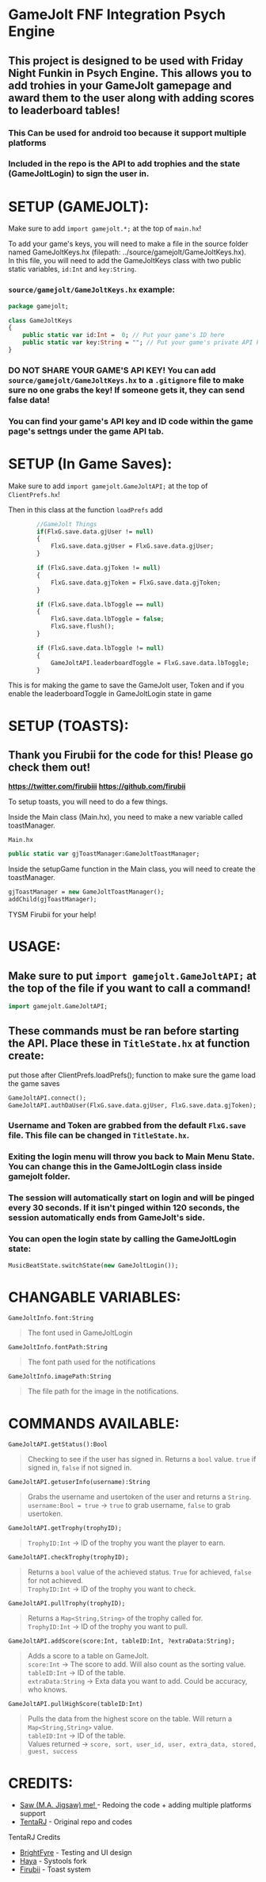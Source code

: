 # GameJolt FNF Integration Psych Engine

## This project is designed to be used with **Friday Night Funkin** in **Psych Engine**. This allows you to add trohies in your GameJolt gamepage and award them to the user along with adding scores to leaderboard tables!

### This Can be used for android too because it support multiple platforms

### Included in the repo is the API to add trophies and the state (GameJoltLogin) to sign the user in.

# SETUP (GAMEJOLT):

Make sure to add `import gamejolt.*;` at the top of `main.hx`!

To add your game's keys, you will need to make a file in the source folder named GameJoltKeys.hx (filepath: ../source/gamejolt/GameJoltKeys.hx).
<br>
In this file, you will need to add the GameJoltKeys class with two public static variables, `id:Int` and `key:String`.

### `source/gamejolt/GameJoltKeys.hx` example:
```hx
package gamejolt;

class GameJoltKeys
{
    public static var id:Int = 	0; // Put your game's ID here
    public static var key:String = ""; // Put your game's private API key here
}
```
### **DO NOT SHARE YOUR GAME'S API KEY! You can add `source/gamejolt/GameJoltKeys.hx` to a `.gitignore` file to make sure no one grabs the key! If someone gets it, they can send false data!**

### You can find your game's API key and ID code within the game page's settngs under the game API tab.

# SETUP (In Game Saves):

Make sure to add `import gamejolt.GameJoltAPI;` at the top of `ClientPrefs.hx`!

Then in this class at the function `loadPrefs` add

```hx
        //GameJolt Things
        if(FlxG.save.data.gjUser != null)
        {
            FlxG.save.data.gjUser = FlxG.save.data.gjUser;
        }

        if (FlxG.save.data.gjToken != null)
        {
            FlxG.save.data.gjToken = FlxG.save.data.gjToken;
        }

        if (FlxG.save.data.lbToggle == null)
        {
            FlxG.save.data.lbToggle = false;
            FlxG.save.flush();
        }

        if (FlxG.save.data.lbToggle != null)
        {
            GameJoltAPI.leaderboardToggle = FlxG.save.data.lbToggle;
        }
```

This is for making the game to save the GameJolt user, Token and if you enable the leaderboardToggle in GameJoltLogin state in game

# SETUP (TOASTS):

## **Thank you Firubii for the code for this! Please go check them out!**
**https://twitter.com/firubiii**
**https://github.com/firubii**

To setup toasts, you will need to do a few things.

Inside the Main class (Main.hx), you need to make a new variable called toastManager.

`Main.hx`
```haxe
public static var gjToastManager:GameJoltToastManager;
```

Inside the setupGame function in the Main class, you will need to create the toastManager.
```haxe
gjToastManager = new GameJoltToastManager();
addChild(gjToastManager);
```

TYSM Firubii for your help!

# USAGE:

## Make sure to put `import gamejolt.GameJoltAPI;` at the top of the file if you want to call a command!

```hx
import gamejolt.GameJoltAPI;
```

## These commands **must** be ran before starting the API. Place these in `TitleState.hx` at function create:

put those after ClientPrefs.loadPrefs(); function to make sure the game load the game saves
```hx
GameJoltAPI.connect();
GameJoltAPI.authDaUser(FlxG.save.data.gjUser, FlxG.save.data.gjToken);
```

### Username and Token are grabbed from the default `FlxG.save` file. This file can be changed in `TitleState.hx`.

### Exiting the login menu will throw you back to Main Menu State. You can change this in the GameJoltLogin class inside gamejolt folder.

### The session will automatically start on login and will be pinged every 30 seconds. If it isn't pinged within 120 seconds, the session automatically ends from GameJolt's side.

### You can open the login state by calling the GameJoltLogin state:
```hx
MusicBeatState.switchState(new GameJoltLogin());
```

# CHANGABLE VARIABLES:

`GameJoltInfo.font:String`
> The font used in GameJoltLogin

`GameJoltInfo.fontPath:String`
> The font path used for the notifications

`GameJoltInfo.imagePath:String`
> The file path for the image in the notifications.

# COMMANDS AVAILABLE:

`GameJoltAPI.getStatus():Bool`
> Checking to see if the user has signed in. Returns a `bool` value. `true` if signed in, `false` if not signed in.

`GameJoltAPI.getuserInfo(username):String`
> Grabs the username and usertoken of the user and returns a `String`.<br>
> `username:Bool = true` -> `true` to grab username, `false` to grab usertoken.

`GameJoltAPI.getTrophy(trophyID);`
> `TrophyID:Int` -> ID of the trophy you want the player to earn.

`GameJoltAPI.checkTrophy(trophyID);`
> Returns a `bool` value of the achieved status. `True` for achieved, `false` for not achieved.<br>
> `TrophyID:Int` -> ID of the trophy you want to check.

`GameJoltAPI.pullTrophy(trophyID);`
> Returns a `Map<String,String>` of the trophy called for.<br>
> `TrophyID:Int` -> ID of the trophy you want to pull.

`GameJoltAPI.addScore(score:Int, tableID:Int, ?extraData:String);`
> Adds a score to a table on GameJolt.<br>
> `score:Int` -> The score to add. Will also count as the sorting value.<br>
> `tableID:Int` -> ID of the table.<br>
> `extraData:String` -> Exta data you want to add. Could be accuracy, who knows.

`GameJoltAPI.pullHighScore(tableID:Int)`
> Pulls the data from the highest score on the table. Will return a `Map<String,String>` value.<br>
> `tableID:Int` -> ID of the table.<br>
> Values returned -> `score, sort, user_id, user, extra_data, stored, guest, success`

# CREDITS:

- <a href = "https://github.com/jigsaw-4277821">Saw (M.A. Jigsaw) me! </a> - Redoing the code + adding multiple platforms support
- <a href = "https://github.com/TentaRJ">TentaRJ</a> - Original repo and codes

TentaRJ Credits
- <a href = "https://github.com/brightfyregit">BrightFyre</a> - Testing and UI design
- <a href ="https://github.com/haya3218">Haya</a> - Systools fork
- <a href = "https://github.com/firubii">Firubii</a> - Toast system
